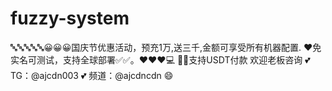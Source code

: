 # fuzzy-system
🔤🔤🔤🔤🔤😀😀😀国庆节优惠活动，预充1万,送三千,金额可享受所有机器配置. ❤️免实名可测试，支持全球部署✅✅。❤️❤️❤️💻  🤑🤑支持USDT付款 欢迎老板咨询  💕 TG：@ajcdn003   💕 频道：@ajcdncdn  😄
